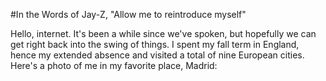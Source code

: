 #In the Words of Jay-Z, "Allow me to reintroduce myself"

Hello, internet.
It's been a while since we've spoken, but hopefully we can get right back into the swing of things.
I spent my fall term in England, hence my extended absence and visited a total of nine European cities. Here's a photo of me in my favorite place, Madrid:
